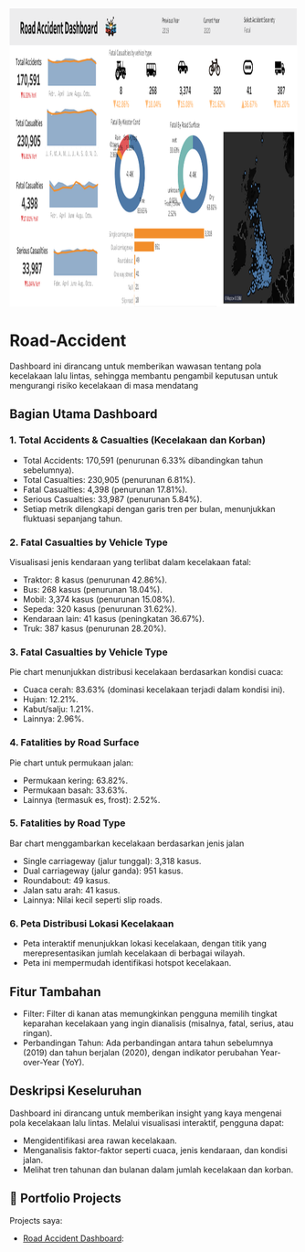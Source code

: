 <img src="https://github.com/syifanurinayah/Road-Accident/blob/main/Dashboard%201.png" width="1290" height="522" />

# Road-Accident
Dashboard ini dirancang untuk memberikan wawasan tentang pola kecelakaan lalu lintas, sehingga membantu pengambil keputusan untuk mengurangi risiko kecelakaan di masa mendatang

## Bagian Utama Dashboard
### 1. Total Accidents & Casualties (Kecelakaan dan Korban)
- Total Accidents: 170,591 (penurunan 6.33% dibandingkan tahun sebelumnya).
- Total Casualties: 230,905 (penurunan 6.81%).
- Fatal Casualties: 4,398 (penurunan 17.81%).
- Serious Casualties: 33,987 (penurunan 5.84%).
- Setiap metrik dilengkapi dengan garis tren per bulan, menunjukkan fluktuasi sepanjang tahun.

### 2. Fatal Casualties by Vehicle Type
  Visualisasi jenis kendaraan yang terlibat dalam kecelakaan fatal:
- Traktor: 8 kasus (penurunan 42.86%).
- Bus: 268 kasus (penurunan 18.04%).
- Mobil: 3,374 kasus (penurunan 15.08%).
- Sepeda: 320 kasus (penurunan 31.62%).
- Kendaraan lain: 41 kasus (peningkatan 36.67%).
- Truk: 387 kasus (penurunan 28.20%).

### 3. Fatal Casualties by Vehicle Type
  Pie chart menunjukkan distribusi kecelakaan berdasarkan kondisi cuaca:
  - Cuaca cerah: 83.63% (dominasi kecelakaan terjadi dalam kondisi ini).
  - Hujan: 12.21%.
  - Kabut/salju: 1.21%.
  - Lainnya: 2.96%.

### 4. Fatalities by Road Surface
  Pie chart untuk permukaan jalan:
   - Permukaan kering: 63.82%.
   - Permukaan basah: 33.63%.
   - Lainnya (termasuk es, frost): 2.52%.

### 5. Fatalities by Road Type
  Bar chart menggambarkan kecelakaan berdasarkan jenis jalan
   - Single carriageway (jalur tunggal): 3,318 kasus.
   - Dual carriageway (jalur ganda): 951 kasus.
   - Roundabout: 49 kasus.
   - Jalan satu arah: 41 kasus.
   - Lainnya: Nilai kecil seperti slip roads.

### 6. Peta Distribusi Lokasi Kecelakaan
   - Peta interaktif menunjukkan lokasi kecelakaan, dengan titik yang merepresentasikan jumlah kecelakaan di berbagai wilayah.
   - Peta ini mempermudah identifikasi hotspot kecelakaan.
     
## Fitur Tambahan
- Filter:
  Filter di kanan atas memungkinkan pengguna memilih tingkat keparahan kecelakaan yang ingin dianalisis (misalnya, fatal, serius, atau ringan).
 - Perbandingan Tahun:
Ada perbandingan antara tahun sebelumnya (2019) dan tahun berjalan (2020), dengan indikator perubahan Year-over-Year (YoY).

## Deskripsi Keseluruhan
Dashboard ini dirancang untuk memberikan insight yang kaya mengenai pola kecelakaan lalu lintas. Melalui visualisasi interaktif, pengguna dapat:
  - Mengidentifikasi area rawan kecelakaan.
  - Menganalisis faktor-faktor seperti cuaca, jenis kendaraan, dan kondisi jalan.
  - Melihat tren tahunan dan bulanan dalam jumlah kecelakaan dan korban.

## 📂 Portfolio Projects  
Projects saya:  
- [Road Accident Dashboard](https://public.tableau.com/app/profile/syifanurinayah/viz/RoadAccident_16979470469290/Dashboard1):

